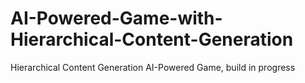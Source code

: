 # AI-Powered-Game-with-Hierarchical-Content-Generation
Hierarchical Content Generation AI-Powered Game, build in progress
